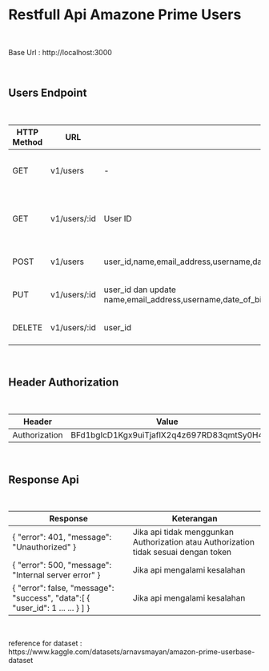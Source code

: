 <h1>
    Restfull Api Amazone Prime Users
</h1> </br>

<p>
    Base Url : http://localhost:3000
</p> </br>

<h2>
    Users Endpoint
</h2> </br>

<table>
    <thead>
        <tr>
            <th>HTTP Method</th>
            <th>URL</th>
            <th>Input</th>
            <th>Output</th>
            <th>Keterangan</th>
        </tr>
    </thead>
    <tbody>
        <tr>
            <td>GET</td>
            <td>v1/users</td>
            <td>-</td>
            <td>Daftar seluruh object users</td>
            <td>Untuk melihat seluruh data users</td>
        </tr>
        <tr>
            <td>GET</td>
            <td>v1/users/:id</td>
            <td>User ID</td>
            <td>Data object user sesuai dengan ID user</td>
            <td>Untuk melihat data sesuai dengan ID user</td>
        </tr>
        <tr>
            <td>POST</td>
            <td>v1/users</td>
            <td>user_id,name,email_address,username,date_of_birth,gander,location,membership_start_date,membership_end_date,subscription_plan,payment_information,renewal_status,usage_frequecy,purchase_history,favorites_ganres,devices_used,engagement_metrics,feedback_ratings,customer_support_interacions</td>
            <td>Menyimpan object data user baru</td>
            <td>Untuk menyimpan data user</td>
        </tr>
        <tr>
            <td>PUT</td>
            <td>v1/users/:id</td>
            <td>user_id dan update name,email_address,username,date_of_birth,gander,location,membership_start_date,membership_end_date,subscription_plan,payment_information,renewal_status,usage_frequecy,purchase_history,favorites_ganres,devices_used,engagement_metrics,feedback_ratings,customer_support_interacions</td>
            <td>Mengupdate object data user</td>
            <td>Untuk mengupdate data user</td>
        </tr>
        <tr>
            <td>DELETE</td>
            <td>v1/users/:id</td>
            <td>user_id</td>
            <td>Mengdelete object data user</td>
            <td>Untuk mengdelete data user</td>
        </tr>
    </tbody>
</table> </br>

<h2>
    Header Authorization
</h2> </br>

<table>
    <thead>
        <tr>
            <th>Header</th>
            <th>Value</th>
        </tr>
    </thead>
    <tbody>
        <tr>
            <td>Authorization</td>
            <td>BFd1bgIcD1Kgx9uiTjaflX2q4z697RD83qmtSy0H4</td>
        </tr>
    </tbody>
</table> </br>

<h2>
    Response Api
</h2> </br>

<table>
    <thead>
        <tr>
            <th>Response</th>
            <th>Keterangan</th>
        </tr>
    </thead>
    <tbody>
        <tr>
            <td>
                {
                   "error": 401,
                   "message": "Unauthorized"
                }
            </td>
            <td>Jika api tidak menggunkan Authorization atau Authorization tidak sesuai dengan token</td>
        </tr>
        <tr>
            <td>
                {
                    "error": 500,
                    "message": "Internal server error"
                }
            </td>
            <td>Jika api mengalami kesalahan</td>
        </tr>
        <tr>
            <td>
                {
                    "error": false,
                    "message": "success",
                    "data":[
                        {
                            "user_id": 1
                            ...
                            ...
                        }
                    ]
                }
            </td>
            <td>Jika api mengalami kesalahan</td>
        </tr>
    </tbody>
</table> </br>

<p>
    reference for dataset : https://www.kaggle.com/datasets/arnavsmayan/amazon-prime-userbase-dataset
</p>